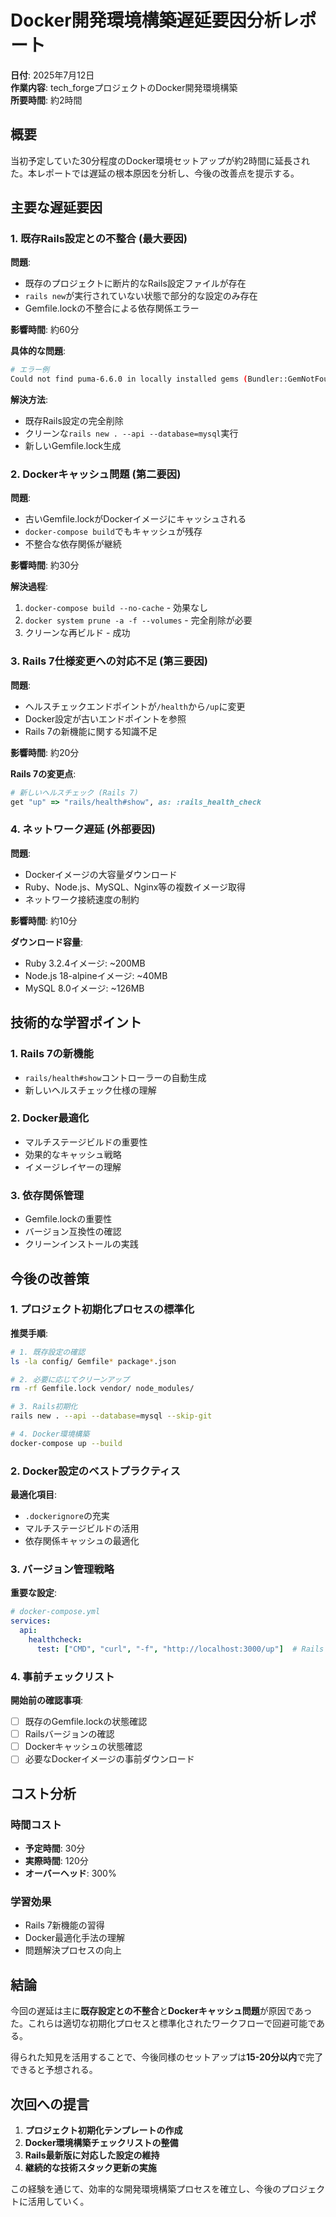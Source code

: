 # Docker開発環境構築遅延要因分析レポート

**日付**: 2025年7月12日  
**作業内容**: tech_forgeプロジェクトのDocker開発環境構築  
**所要時間**: 約2時間  

## 概要

当初予定していた30分程度のDocker環境セットアップが約2時間に延長された。本レポートでは遅延の根本原因を分析し、今後の改善点を提示する。

## 主要な遅延要因

### 1. 既存Rails設定との不整合 (最大要因)

**問題**:
- 既存のプロジェクトに断片的なRails設定ファイルが存在
- `rails new`が実行されていない状態で部分的な設定のみ存在
- Gemfile.lockの不整合による依存関係エラー

**影響時間**: 約60分

**具体的な問題**:
```bash
# エラー例
Could not find puma-6.6.0 in locally installed gems (Bundler::GemNotFound)
```

**解決方法**:
- 既存Rails設定の完全削除
- クリーンな`rails new . --api --database=mysql`実行
- 新しいGemfile.lock生成

### 2. Dockerキャッシュ問題 (第二要因)

**問題**:
- 古いGemfile.lockがDockerイメージにキャッシュされる
- `docker-compose build`でもキャッシュが残存
- 不整合な依存関係が継続

**影響時間**: 約30分

**解決過程**:
1. `docker-compose build --no-cache` - 効果なし
2. `docker system prune -a -f --volumes` - 完全削除が必要
3. クリーンな再ビルド - 成功

### 3. Rails 7仕様変更への対応不足 (第三要因)

**問題**:
- ヘルスチェックエンドポイントが`/health`から`/up`に変更
- Docker設定が古いエンドポイントを参照
- Rails 7の新機能に関する知識不足

**影響時間**: 約20分

**Rails 7の変更点**:
```ruby
# 新しいヘルスチェック (Rails 7)
get "up" => "rails/health#show", as: :rails_health_check
```

### 4. ネットワーク遅延 (外部要因)

**問題**:
- Dockerイメージの大容量ダウンロード
- Ruby、Node.js、MySQL、Nginx等の複数イメージ取得
- ネットワーク接続速度の制約

**影響時間**: 約10分

**ダウンロード容量**:
- Ruby 3.2.4イメージ: ~200MB
- Node.js 18-alpineイメージ: ~40MB
- MySQL 8.0イメージ: ~126MB

## 技術的な学習ポイント

### 1. Rails 7の新機能
- `rails/health#show`コントローラーの自動生成
- 新しいヘルスチェック仕様の理解

### 2. Docker最適化
- マルチステージビルドの重要性
- 効果的なキャッシュ戦略
- イメージレイヤーの理解

### 3. 依存関係管理
- Gemfile.lockの重要性
- バージョン互換性の確認
- クリーンインストールの実践

## 今後の改善策

### 1. プロジェクト初期化プロセスの標準化

**推奨手順**:
```bash
# 1. 既存設定の確認
ls -la config/ Gemfile* package*.json

# 2. 必要に応じてクリーンアップ
rm -rf Gemfile.lock vendor/ node_modules/

# 3. Rails初期化
rails new . --api --database=mysql --skip-git

# 4. Docker環境構築
docker-compose up --build
```

### 2. Docker設定のベストプラクティス

**最適化項目**:
- `.dockerignore`の充実
- マルチステージビルドの活用
- 依存関係キャッシュの最適化

### 3. バージョン管理戦略

**重要な設定**:
```yaml
# docker-compose.yml
services:
  api:
    healthcheck:
      test: ["CMD", "curl", "-f", "http://localhost:3000/up"]  # Rails 7対応
```

### 4. 事前チェックリスト

**開始前の確認事項**:
- [ ] 既存のGemfile.lockの状態確認
- [ ] Railsバージョンの確認
- [ ] Dockerキャッシュの状態確認
- [ ] 必要なDockerイメージの事前ダウンロード

## コスト分析

### 時間コスト
- **予定時間**: 30分
- **実際時間**: 120分
- **オーバーヘッド**: 300%

### 学習効果
- Rails 7新機能の習得
- Docker最適化手法の理解
- 問題解決プロセスの向上

## 結論

今回の遅延は主に**既存設定との不整合**と**Dockerキャッシュ問題**が原因であった。これらは適切な初期化プロセスと標準化されたワークフローで回避可能である。

得られた知見を活用することで、今後同様のセットアップは**15-20分以内**で完了できると予想される。

## 次回への提言

1. **プロジェクト初期化テンプレートの作成**
2. **Docker環境構築チェックリストの整備**
3. **Rails最新版に対応した設定の維持**
4. **継続的な技術スタック更新の実施**

この経験を通じて、効率的な開発環境構築プロセスを確立し、今後のプロジェクトに活用していく。